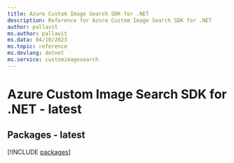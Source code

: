 ```yaml
---
title: Azure Custom Image Search SDK for .NET
description: Reference for Azure Custom Image Search SDK for .NET
author: pallavit
ms.author: pallavit
ms.data: 04/10/2023
ms.topic: reference
ms.devlang: dotnet
ms.service: customimagesearch
---
```

# Azure Custom Image Search SDK for .NET - latest
## Packages - latest
[!INCLUDE [packages](custom-image-search-index.md)]
